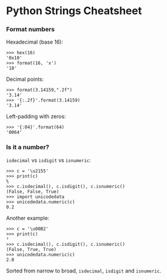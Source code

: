 Python Strings Cheatsheet
=========================

### Format numbers

Hexadecimal (base 16):

    >>> hex(16)
    '0x10'
    >>> format(16, 'x')
    '10'

Decimal points:

    >>> format(3.14159,".2f")
    '3.14'
    >>> '{:.2f}'.format(3.14159)
    '3.14'

Left-padding with zeros:

    >>> '{:04}'.format(64)
    '0064'


### Is it a number?

`isdecimal` vs `isdigit` vs `isnumeric`:

    >>> c = '\u2155'
    >>> print(c)
    ⅕
    >>> c.isdecimal(), c.isdigit(), c.isnumeric()
    (False, False, True)
    >>> import unicodedata
    >>> unicodedata.numeric(c)
    0.2

Another example:

    >>> c = '\u00B2'
    >>> print(c)
    ²
    >>> c.isdecimal(), c.isdigit(), c.isnumeric()
    (False, True, True)
    >>> unicodedata.numeric(c)
    2.0

Sorted from narrow to broad, `isdecimal`, `isdigit` and `isnumeric`.
